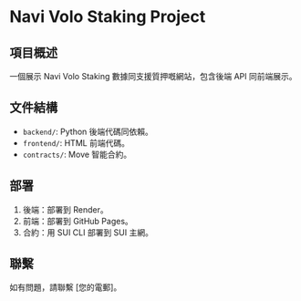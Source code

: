 # Navi Volo Staking Project

## 項目概述
一個展示 Navi Volo Staking 數據同支援質押嘅網站，包含後端 API 同前端展示。

## 文件結構
- `backend/`: Python 後端代碼同依賴。
- `frontend/`: HTML 前端代碼。
- `contracts/`: Move 智能合約。

## 部署
1. 後端：部署到 Render[](https://render.com)。
2. 前端：部署到 GitHub Pages。
3. 合約：用 SUI CLI 部署到 SUI 主網。

## 聯繫
如有問題，請聯繫 [您的電郵]。